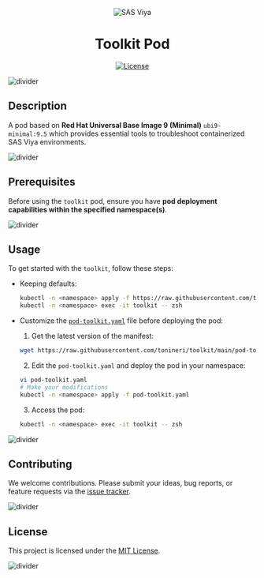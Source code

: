 <div align="center">

![SAS Viya](https://i.ibb.co/s9TsBGzK/sasviya.png)

# **Toolkit Pod**

[![License](https://img.shields.io/badge/license-MIT-blue)](LICENSE.md)

</div>

![divider](https://i.ibb.co/Rk1CXDML/divider.png)

## Description

A pod based on **Red Hat Universal Base Image 9 (Minimal)** `ubi9-minimal:9.5` which provides essential tools to troubleshoot containerized SAS Viya environments.

![divider](https://i.ibb.co/Rk1CXDML/divider.png)

## Prerequisites

Before using the `toolkit` pod, ensure you have **pod deployment capabilities within the specified namespace(s)**.

![divider](https://i.ibb.co/Rk1CXDML/divider.png)

## Usage

To get started with the `toolkit`, follow these steps:

- Keeping defaults:

    ```sh
    kubectl -n <namespace> apply -f https://raw.githubusercontent.com/tonineri/toolkit/main/pod-toolkit.yaml
    kubectl -n <namespace> exec -it toolkit -- zsh
    ```

- Customize the [`pod-toolkit.yaml`](pod-toolkit.yaml) file before deploying the pod:

    1. Get the latest version of the manifest:

    ```sh
    wget https://raw.githubusercontent.com/tonineri/toolkit/main/pod-toolkit.yaml
    ```

    2. Edit the `pod-toolkit.yaml` and deploy the pod in your namespace:

    ```sh
    vi pod-toolkit.yaml
    # Make your modifications
    kubectl -n <namespace> apply -f pod-toolkit.yaml
    ```

    3. Access the pod:

    ```sh
    kubectl -n <namespace> exec -it toolkit -- zsh
    ```

![divider](https://i.ibb.co/Rk1CXDML/divider.png)

## Contributing

We welcome contributions. Please submit your ideas, bug reports, or feature requests via the [issue tracker](https://github.com/tonineri/toolkit/issues).

![divider](https://i.ibb.co/Rk1CXDML/divider.png)

## License

This project is licensed under the [MIT License](LICENSE.md).

![divider](https://i.ibb.co/Rk1CXDML/divider.png)
